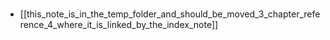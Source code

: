 # 
- [[this_note_is_in_the_temp_folder_and_should_be_moved_3_chapter_reference_4_where_it_is_linked_by_the_index_note]]
